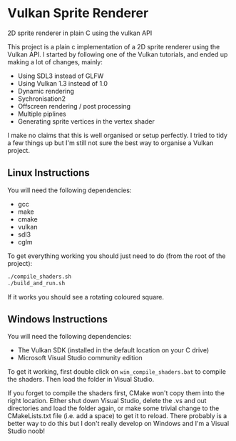 # Vulkan Sprite Renderer

2D sprite renderer in plain C using the vulkan API

This project is a plain c implementation of a 2D sprite renderer using the Vulkan API.  I started by following one of
the Vulkan tutorials, and ended up making a lot of changes, mainly:

- Using SDL3 instead of GLFW
- Using Vulkan 1.3 instead of 1.0
- Dynamic rendering
- Sychronisation2
- Offscreen rendering / post processing
- Multiple piplines
- Generating sprite vertices in the vertex shader

I make no claims that this is well organised or setup perfectly.  I tried to tidy a few things up but I'm still not
sure the best way to organise a Vulkan project.

## Linux Instructions

You will need the following dependencies:

- gcc
- make
- cmake
- vulkan
- sdl3
- cglm

To get everything working you should just need to do (from the root of the project):

```bash
./compile_shaders.sh
./build_and_run.sh
```

If it works you should see a rotating coloured square.

## Windows Instructions

You will need the following dependencies:

- The Vulkan SDK (installed in the default location on your C drive)
- Microsoft Visual Studio community edition

To get it working, first double click on `win_compile_shaders.bat` to compile the shaders.  Then load the folder in Visual Studio.

If you forget to compile the shaders first, CMake won't copy them into the right location.  Either shut down Visual Studio,
delete the .vs and out directories and load the folder again, or make some trivial change to the CMakeLists.txt file (i.e.
add a space) to get it to reload.  There probably is a better way to do this but I don't really develop on Windows and I'm a
Visual Studio noob!

